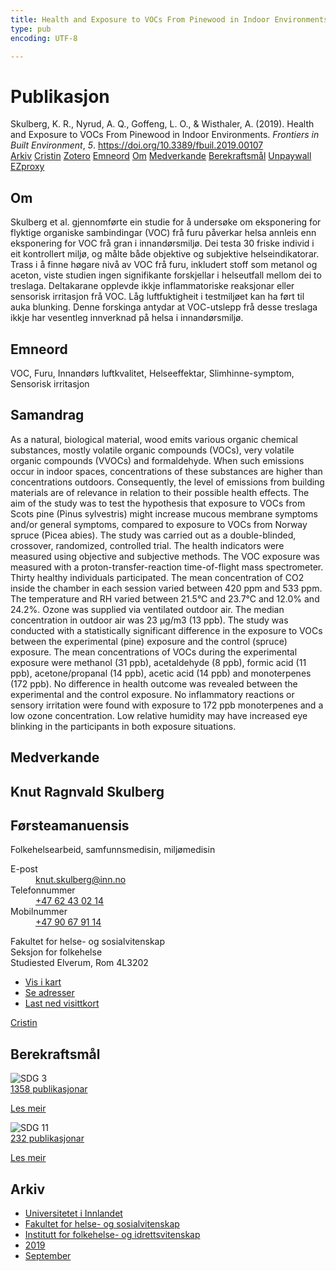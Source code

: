 ```yaml
---
title: Health and Exposure to VOCs From Pinewood in Indoor Environments
type: pub
encoding: UTF-8

---
```

<h1>Publikasjon</h1>
<article id="csl-bib-container-UWIP99JS" class="csl-bib-container">
  <div class="csl-bib-body"> <div class="csl-entry">Skulberg, K. R., Nyrud, A. Q., Goffeng, L. O., &#38; Wisthaler, A. (2019). Health and Exposure to VOCs From Pinewood in Indoor Environments. <i>Frontiers in Built Environment</i>, <i>5</i>. <a href="https://doi.org/10.3389/fbuil.2019.00107">https://doi.org/10.3389/fbuil.2019.00107</a></div> </div>
  <div class="csl-bib-buttons">
    <a href="#taxonomy-article-UWIP99JS" alt="archive" class="csl-bib-button">Arkiv</a>
    <a href="https://app.cristin.no/results/show.jsf?id=1728646" alt="Cristin" class="csl-bib-button">Cristin</a>
    <a href="http://zotero.org/groups/5881554/items/UWIP99JS" alt="Zotero" class="csl-bib-button">Zotero</a>
    <a href="#keywords-article-UWIP99JS" alt="keywords" class="csl-bib-button">Emneord</a>
    <a href="#about-article-UWIP99JS" alt="about_pub" class="csl-bib-button">Om</a>
    <a href="#contributors-article-UWIP99JS" alt="contributors" class="csl-bib-button">Medverkande</a>
    <a href="#sdg-article-UWIP99JS" alt="sdg" class="csl-bib-button">Berekraftsmål</a>
    <a href="https://www.frontiersin.org/articles/10.3389/fbuil.2019.00107/pdf" alt="Unpaywall" class="csl-bib-button">Unpaywall</a>
    <a href="https://www.frontiersin.org/articles/10.3389/fbuil.2019.00107/pdf" alt="EZproxy" class="csl-bib-button">EZproxy</a>
  </div>
  <div id="csl-bib-meta-container-UWIP99JS"></div>
</article>
<div id="csl-bib-meta-UWIP99JS" class="csl-bib-meta">
  <article id="about-article-UWIP99JS" class="about_pub-article">
    <h1>Om</h1>
    Skulberg et al. gjennomførte ein studie for å undersøke om eksponering for flyktige organiske sambindingar (VOC) frå furu påverkar helsa annleis enn eksponering for VOC frå gran i innandørsmiljø. Dei testa 30 friske individ i eit kontrollert miljø, og målte både objektive og subjektive helseindikatorar. Trass i å finne høgare nivå av VOC frå furu, inkludert stoff som metanol og aceton, viste studien ingen signifikante forskjellar i helseutfall mellom dei to treslaga. Deltakarane opplevde ikkje inflammatoriske reaksjonar eller sensorisk irritasjon frå VOC. Låg luftfuktigheit i testmiljøet kan ha ført til auka blunking. Denne forskinga antydar at VOC-utslepp frå desse treslaga ikkje har vesentleg innverknad på helsa i innandørsmiljø.
  </article>
  <article id="keywords-article-UWIP99JS" class="keywords-article">
    <h1>Emneord</h1>
    VOC, Furu, Innandørs luftkvalitet, Helseeffektar, Slimhinne-symptom, Sensorisk irritasjon
  </article>
  <article id="abstract-article-UWIP99JS" class="abstract-article">
    <h1>Samandrag</h1>
    As a natural, biological material, wood emits various organic chemical substances, mostly volatile organic compounds (VOCs), very volatile organic compounds (VVOCs) and formaldehyde. When such emissions occur in indoor spaces, concentrations of these substances are higher than concentrations outdoors. Consequently, the level of emissions from building materials are of relevance in relation to their possible health effects. The aim of the study was to test the hypothesis that exposure to VOCs from Scots pine (Pinus sylvestris) might increase mucous membrane symptoms and/or general symptoms, compared to exposure to VOCs from Norway spruce (Picea abies). The study was carried out as a double-blinded, crossover, randomized, controlled trial. The health indicators were measured using objective and subjective methods. The VOC exposure was measured with a proton-transfer-reaction time-of-flight mass spectrometer. Thirty healthy individuals participated. The mean concentration of CO2 inside the chamber in each session varied between 420 ppm and 533 ppm. The temperature and RH varied between 21.5°C and 23.7°C and 12.0% and 24.2%. Ozone was supplied via ventilated outdoor air. The median concentration in outdoor air was 23 μg/m3 (13 ppb). The study was conducted with a statistically significant difference in the exposure to VOCs between the experimental (pine) exposure and the control (spruce) exposure. The mean concentrations of VOCs during the experimental exposure were methanol (31 ppb), acetaldehyde (8 ppb), formic acid (11 ppb), acetone/propanal (14 ppb), acetic acid (14 ppb) and monoterpenes (172 ppb). No difference in health outcome was revealed between the experimental and the control exposure. No inflammatory reactions or sensory irritation were found with exposure to 172 ppb monoterpenes and a low ozone concentration. Low relative humidity may have increased eye blinking in the participants in both exposure situations.
  </article>
  <article id="contributors-article-UWIP99JS" class="contributors-article">
    <h1>Medverkande</h1>
    <div class="personas"> <div class="vrtx-hinn-person-card"> <div class="photo"> <i class="lar la-user-circle missing-person"></i> </div> <div class="info"> <hgroup><h1>Knut Ragnvald Skulberg</h1> <h2>Førsteamanuensis</h2> <p>Folkehelsearbeid, samfunnsmedisin, miljømedisin </p> </hgroup><dl> <dt>E-post</dt> <dd> <a href="mailto:knut.skulberg@inn.no">knut.skulberg@inn.no</a> </dd> <dt>Telefonnummer</dt> <dd><a href="tel:+4762430214"> +47 62 43 02 14 </a></dd> <dt>Mobilnummer</dt> <dd><a href="tel:+4790679114"> +47 90 67 91 14 </a></dd> </dl> <p> Fakultet for helse- og sosialvitenskap<br> Seksjon for folkehelse<br> Studiested Elverum, Rom 4L3202 </p> <ul class="vrtx-hinn-links"> <li><a href="https://www.google.com/maps?q=60.88177,11.53669">Vis i kart</a></li> <li><a href="https://www.inn.no/finn-en-ansatt/knut-skulberg.html#vrtx-hinn-addresses">Se adresser</a></li> <li><a href="https://www.inn.no/finn-en-ansatt/knut-skulberg.html?vrtx=vcf">Last ned visittkort</a></li> </ul> </div> </div> <a href="https://app.cristin.no/persons/show.jsf?id=9616" alt="Cristin URL" class="personas-cristin">Cristin</a> </div>
  </article>
  <article id="sdg-article-UWIP99JS" class="sdg-article">
    <h1>Berekraftsmål</h1>
    <div class="sdg-container"><div id="sdg3" class="sdg">
        <img src="{{< params subfolder >}}images/sdg/sdg03_nn.png" class="image" alt="SDG 3">
        <div class="sdg-overlay">
          <a href="/nn/archive/?key=?sdg=3#archive" class="sdg-publication-count"><span>1358</span> publikasjonar</a>
          <p><a href="https://fn.no/om-fn/fns-baerekraftsmaal/god-helse-og-livskvalitet?lang=nno-NO" class="sdg-read-more">Les meir</a></p>
        </div>
      </div> <div id="sdg11" class="sdg">
        <img src="{{< params subfolder >}}images/sdg/sdg11_nn.png" class="image" alt="SDG 11">
        <div class="sdg-overlay">
          <a href="/nn/archive/?key=?sdg=11#archive" class="sdg-publication-count"><span>232</span> publikasjonar</a>
          <p><a href="https://fn.no/om-fn/fns-baerekraftsmaal/baerekraftige-byer-og-lokalsamfunn?lang=nno-NO" class="sdg-read-more">Les meir</a></p>
        </div>
      </div></div>
  </article>
  <article id="taxonomy-article-UWIP99JS" class="taxonomy-article">
    <h1>Arkiv</h1>
    <ul>
      <li>
        <a href="/nn/archive/?key=3DCRN523">Universitetet i Innlandet</a>
      </li>
      <li>
        <a href="/nn/archive/?key=IDKFS3MX">Fakultet for helse- og sosialvitenskap</a>
      </li>
      <li>
        <a href="/nn/archive/?key=FJXE3Z8X">Institutt for folkehelse- og idrettsvitenskap</a>
      </li>
      <li>
        <a href="/nn/archive/?key=MXF6ZEHK">2019</a>
      </li>
      <li>
        <a href="/nn/archive/?key=NLANEY6R">September</a>
      </li>
    </ul>
  </article>
</div>
